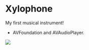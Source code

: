 # Xylophone #

My first musical instrument! 


* AVFoundation and AVAudioPlayer.


![](https://s1.hostingkartinok.com/uploads/images/2022/02/197ed0937321f614424a4c015194a259.jpg)

